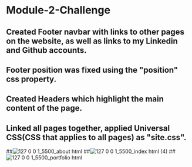 # Module-2-Challenge
## Created Footer navbar with links to other pages on the website, as well as links to my Linkedin and Github accounts.
## Footer position was fixed using the "position" css property.
## Created Headers which highlight the main content of the page.
## Linked all pages together, applied Universal CSS(CSS that applies to all pages) as "site.css".
##![127 0 0 1_5500_about html](https://user-images.githubusercontent.com/68515156/211930395-45b9b6e2-b785-438d-8908-e87f4131bc2d.png)
##![127 0 0 1_5500_index html (4)](https://user-images.githubusercontent.com/68515156/211930490-420383a3-919c-495d-829b-19dbc63486c3.png)
##![127 0 0 1_5500_portfolio html](https://user-images.githubusercontent.com/68515156/211930532-dae47051-a58d-4eca-8bbe-272e1196d1bf.png)
